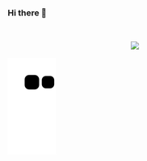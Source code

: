 ### Hi there 👋

<!--
**XDuckBlackX/XDuckBlackX** is a ✨ _special_ ✨ repository because its `README.md` (this file) appears on your GitHub profile.

Here are some ideas to get you started:

- 🔭 I’m currently working on ...
- 🌱 I’m currently learning ...
- 👯 I’m looking to collaborate on ...
- 🤔 I’m looking for help with ...
- 💬 Ask me about ...
- 📫 How to reach me: ...
- 😄 Pronouns: ...
- ⚡ Fun fact: ...
-->
</br>
<p align="center">   <img alingn="center" src="https://profile-counter.glitch.me/XDuckBlackX/count.svg" /></p>

![snake gif](https://github.com/Formandodev/Formandodev/blob/output/github-contribution-grid-snake.svg)
